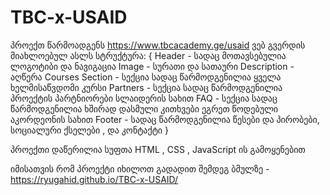 # TBC-x-USAID

პროექთ წარმოადგენს https://www.tbcacademy.ge/usaid ვებ გვერდის მიახლოებულ ასლს 
სტრუქტურა: {
Header - სადაც მოთავსებულია ლოგოტიბი და ნავიგაცია 
Image - სურათი და სათაური
Description - აღწერა
Courses Section - სექცია სადაც წარმოდგენილია ყველა ხელმისაწვდომი კურსი
Partners - სექცია სადაც წარმოდგენილია პროექტის პარტნიორები სლაიდერის სახით
FAQ - სექცია სადაც წარმოდგენილია ხშირად დასმული კითხვები ეგრეთ წოდებული აკორდეონის სახით
Footer - სადაც წარმოდგენილია წესები და პირობები, სოციალური ქსელები , და კონტაქტი
}

პროექთი დაწერილია სუფთა HTML , CSS , JavaScript ის გამოყენებით 

იმისათვის რომ პროექტი იხილოთ გადადით შემდეგ ბმულზე - https://ryugahid.github.io/TBC-x-USAID/
